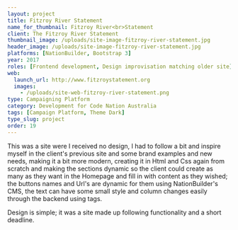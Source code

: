 ```yaml
---
layout: project
title: Fitzroy River Statement
name_for_thumbnail: Fitzroy River<br>Statement
client: The Fitzroy River Statement
thumbnail_image: /uploads/site-image-fitzroy-river-statement.jpg
header_image: /uploads/site-image-fitzroy-river-statement.jpg
platforms: [NationBuilder, Bootstrap 3]
year: 2017
roles: [Frontend development, Design improvisation matching older site] # feel of client's statement site
web:
  launch_url: http://www.fitzroystatement.org
  images:
    - /uploads/site-web-fitzroy-river-statement.png
type: Campaigning Platform
category: Development for Code Nation Australia
tags: [Campaign Platform, Theme Dark]
type_slug: project
order: 19
---
```


This was a site were I received no design, I had to follow a bit and inspire myself in the client's previous site and some brand examples and new needs, making it a bit more modern, creating it in Html and Css again from scratch and making the sections dynamic so the client could create as many as they want in the Homepage and fill in with content as they wished; the buttons names and Url's are dynamic for them using NationBuilder's CMS, the text can have some small style and column changes easily through the backend using tags.

Design is simple; it was a site made up following functionality and a short deadline.